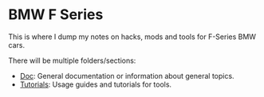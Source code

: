 # BMW F Series

This is where I dump my notes on hacks, mods and tools for F-Series BMW cars.

There will be multiple folders/sections:
* [Doc](doc/): General documentation or information about general topics.
* [Tutorials](tutorials/): Usage guides and tutorials for tools.
